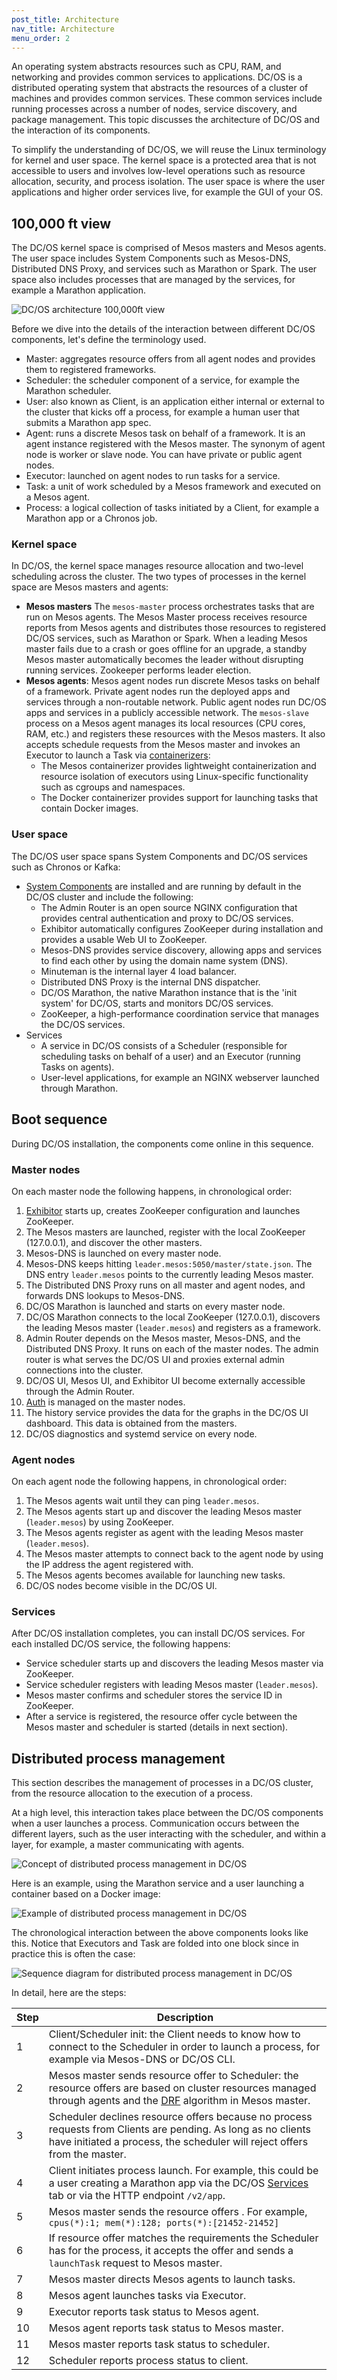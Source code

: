 ```yaml
---
post_title: Architecture
nav_title: Architecture
menu_order: 2
---
```


An operating system abstracts resources such as CPU, RAM, and networking and provides common services to applications. DC/OS is a distributed operating system that abstracts the resources of a cluster of machines and provides common services. These common services include running processes across a number of nodes, service discovery, and package management. This topic discusses the architecture of DC/OS and the interaction of its components.

To simplify the understanding of DC/OS, we will reuse the Linux terminology for kernel and user space. The kernel space is a protected area that is not accessible to users and involves low-level operations such as resource allocation, security, and process isolation. The user space is where the user applications and higher order services live, for example the GUI of your OS.

## 100,000 ft view

The DC/OS kernel space is comprised of Mesos masters and Mesos agents. The user space includes System Components such as Mesos-DNS, Distributed DNS Proxy, and services such as Marathon or Spark. The user space also includes processes that are managed by the services, for example a Marathon application.

![DC/OS architecture 100,000ft view](../img/dcos-architecture-100000ft.png)

Before we dive into the details of the interaction between different DC/OS components, let's define the terminology used.

- Master: aggregates resource offers from all agent nodes and provides them to registered frameworks.
- Scheduler: the scheduler component of a service, for example the Marathon scheduler.
- User: also known as Client, is an application either internal or external to the cluster that kicks off a process, for example a human user that submits a Marathon app spec.
- Agent: runs a discrete Mesos task on behalf of a framework. It is an agent instance registered with the Mesos master. The synonym of agent node is worker or slave node. You can have private or public agent nodes.
- Executor: launched on agent nodes to run tasks for a service.
- Task: a unit of work scheduled by a Mesos framework and executed on a Mesos agent.
- Process: a logical collection of tasks initiated by a Client, for example a Marathon app or a Chronos job.

### Kernel space

In DC/OS, the kernel space manages resource allocation and two-level scheduling across the cluster. The two types of processes in the kernel space are Mesos masters and agents:

- **Mesos masters** The `mesos-master` process orchestrates tasks that are run on Mesos agents. The Mesos Master process receives resource reports from Mesos agents and distributes those resources to registered DC/OS services, such as Marathon or Spark. When a leading Mesos master fails due to a crash or goes offline for an upgrade, a standby Mesos master automatically becomes the leader without disrupting running services. Zookeeper performs leader election.
- **Mesos agents**: Mesos agent nodes run discrete Mesos tasks on behalf of a framework. Private agent nodes run the deployed apps and services through a non-routable network. Public agent nodes run DC/OS apps and services in a publicly accessible network. The `mesos-slave` process on a Mesos agent manages its local resources (CPU cores, RAM, etc.) and registers these resources with the Mesos masters. It also accepts schedule requests from the Mesos master and invokes an Executor to launch a Task via [containerizers](http://mesos.apache.org/documentation/latest/containerizer/):
  - The Mesos containerizer provides lightweight containerization and resource isolation of executors using Linux-specific functionality such as cgroups and namespaces.
  - The Docker containerizer provides support for launching tasks that contain Docker images.

### User space

The DC/OS user space spans System Components and DC/OS services such as Chronos or Kafka:

- [System Components][components] are installed and are running by default in the DC/OS cluster and include the following:
  - The Admin Router is an open source NGINX configuration that provides central authentication and proxy to DC/OS services.
  - Exhibitor automatically configures ZooKeeper during installation and provides a usable Web UI to ZooKeeper.
  - Mesos-DNS provides service discovery, allowing apps and services to find each other by using the domain name system (DNS).
  - Minuteman is the internal layer 4 load balancer.
  - Distributed DNS Proxy is the internal DNS dispatcher.
  - DC/OS Marathon, the native Marathon instance that is the 'init system' for DC/OS, starts and monitors DC/OS services.
  - ZooKeeper, a high-performance coordination service that manages the DC/OS services.
- Services
  - A service in DC/OS consists of a Scheduler (responsible for scheduling tasks on behalf of a user) and an Executor (running Tasks on agents).
  - User-level applications, for example an NGINX webserver launched through Marathon.

## <a name="boot"></a>Boot sequence

During DC/OS installation, the components come online in this sequence.

### Master nodes

On each master node the following happens, in chronological order:

1. [Exhibitor](https://github.com/mesosphere/exhibitor-dcos) starts up, creates ZooKeeper configuration and launches ZooKeeper.
1. The Mesos masters are launched, register with the local ZooKeeper (127.0.0.1), and discover the other masters.
1. Mesos-DNS is launched on every master node.
1. Mesos-DNS keeps hitting `leader.mesos:5050/master/state.json`. The DNS entry `leader.mesos` points to the currently leading Mesos master.
1. The Distributed DNS Proxy runs on all master and agent nodes, and forwards DNS lookups to Mesos-DNS.
1. DC/OS Marathon is launched and starts on every master node.
1. DC/OS Marathon connects to the local ZooKeeper (127.0.0.1), discovers the leading Mesos master (`leader.mesos`) and registers as a framework.
1. Admin Router depends on the Mesos master, Mesos-DNS, and the Distributed DNS Proxy. It runs on each of the master nodes. The admin router is what serves the DC/OS UI and proxies external admin connections into the cluster.
1. DC/OS UI, Mesos UI, and Exhibitor UI become externally accessible through the Admin Router.
1. [Auth][auth] is managed on the master nodes.
1. The history service provides the data for the graphs in the DC/OS UI dashboard. This data is obtained from the masters.
1. DC/OS diagnostics and systemd service on every node.

### Agent nodes

On each agent node the following happens, in chronological order:

1. The Mesos agents wait until they can ping `leader.mesos`.
1. The Mesos agents start up and discover the leading Mesos master (`leader.mesos`) by using ZooKeeper.
1. The Mesos agents register as agent with the leading Mesos master (`leader.mesos`).
1. The Mesos master attempts to connect back to the agent node by using the IP address the agent registered with.
1. The Mesos agents becomes available for launching new tasks.
1. DC/OS nodes become visible in the DC/OS UI.

### Services

After DC/OS installation completes, you can install DC/OS services. For each installed DC/OS service, the following happens:

- Service scheduler starts up and discovers the leading Mesos master via ZooKeeper.
- Service scheduler registers with leading Mesos master (`leader.mesos`).
- Mesos master confirms and scheduler stores the service ID in ZooKeeper.
- After a service is registered, the resource offer cycle between the Mesos master and scheduler is started (details in next section).

## Distributed process management

This section describes the management of processes in a DC/OS cluster, from the resource allocation to the execution of a process.

At a high level, this interaction takes place between the DC/OS components when a user launches a process. Communication occurs between the different layers, such as the user interacting with the scheduler, and within a layer, for example, a master communicating with agents.

![Concept of distributed process management in DC/OS](../img/dcos-architecture-distributed-process-management-concept.png)

Here is an example, using the Marathon service and a user launching a container based on a Docker image:

![Example of distributed process management in DC/OS](../img/dcos-architecture-distributed-process-management-example.png)

The chronological interaction between the above components looks like this. Notice that Executors and Task are folded into one block since in practice this is often the case:

![Sequence diagram for distributed process management in DC/OS](../img/dcos-architecture-distributed-process-management-seq-diagram.png)

In detail, here are the steps:

<table class="table">
<thead>
<tr>
<th>Step</th>
<th>Description</th>
</tr>
</thead>
<tbody>
<tr>
<td>1</td>
<td>Client/Scheduler init: the Client needs to know how to connect to the Scheduler in order to launch a process, for example via Mesos-DNS or DC/OS CLI.</td>
</tr>
<tr>
<td>2</td>
<td>Mesos master sends resource offer to Scheduler: the resource offers are based on cluster resources managed through agents and the <a href="https://www.cs.berkeley.edu/~alig/papers/drf.pdf">DRF</a> algorithm in Mesos master.</td>
</tr>
<tr>
<td>3</td>
<td>Scheduler declines resource offers because no process requests from Clients are pending. As long as no clients have initiated a process, the scheduler will reject offers from the master.</td>
</tr>
<tr>
<td>4</td>
<td>Client initiates process launch. For example, this could be a user creating a Marathon app via the DC/OS <a href="/1.8/usage/webinterface">Services</a> tab or via the HTTP endpoint <code>/v2/app</code>.</td>
</tr>
<tr>
<td>5</td>
<td>Mesos master sends the resource offers . For example, <code>cpus(*):1; mem(*):128; ports(*):[21452-21452]</code></td>
</tr>
<tr>
<td>6</td>
<td>If resource offer matches the requirements the Scheduler has for the process, it accepts the offer and sends a <code>launchTask</code> request to Mesos master.</td>
</tr>
<tr>
<td>7</td>
<td>Mesos master directs Mesos agents to launch tasks.</td>
</tr>
<tr>
<td>8</td>
<td>Mesos agent launches tasks via Executor.</td>
</tr>
<tr>
<td>9</td>
<td>Executor reports task status to Mesos agent.</td>
</tr>
<tr>
<td>10</td>
<td>Mesos agent reports task status to Mesos master.</td>
</tr>
<tr>
<td>11</td>
<td>Mesos master reports task status to scheduler.</td>
</tr>
<tr>
<td>12</td>
<td>Scheduler reports process status to client.</td>
</tr>
</tbody>
</table>

[auth]: /docs/1.8/administration/id-and-access-mgt/
[components]: /docs/1.8/overview/components/
